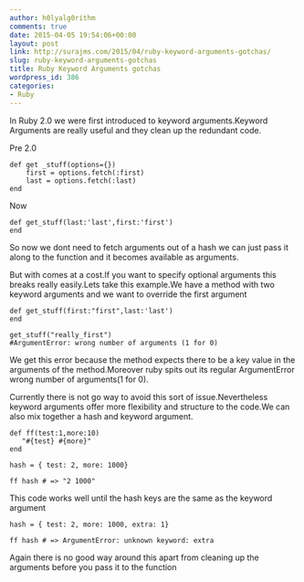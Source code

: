 ```yaml
---
author: h0lyalg0rithm
comments: true
date: 2015-04-05 19:54:06+00:00
layout: post
link: http://surajms.com/2015/04/ruby-keyword-arguments-gotchas/
slug: ruby-keyword-arguments-gotchas
title: Ruby Keyword Arguments gotchas
wordpress_id: 386
categories:
- Ruby
---
```


In Ruby 2.0 we were first introduced to keyword arguments.Keyword Arguments are really useful and they clean up the redundant code.

Pre 2.0

    
    def get _stuff(options={})
        first = options.fetch(:first)
        last = options.fetch(:last)
    end


Now

    
    def get_stuff(last:'last',first:'first')
    end


So now we dont need to fetch arguments out of a hash we can just pass it along to the function and it becomes available as arguments.

But with comes at a cost.If you want to specify optional arguments this breaks really easily.Lets take this example.We have a method with two keyword arguments and we want to override the first argument

    
    def get_stuff(first:"first",last:'last')
    end
    
    get_stuff("really_first")
    #ArgumentError: wrong number of arguments (1 for 0)


We get this error because the method expects there to be a key value in the arguments of the method.Moreover ruby spits out its regular ArgumentError wrong number of arguments(1 for 0).

Currently there is not go way to avoid this sort of issue.Nevertheless keyword arguments offer more flexibility and structure to the code.We can also mix together a hash and keyword argument.

    
    def ff(test:1,more:10)
       "#{test} #{more}"
    end
    
    hash = { test: 2, more: 1000}
    
    ff hash # => "2 1000"


This code works well until the hash keys are the same as the keyword argument

    
    hash = { test: 2, more: 1000, extra: 1}
    
    ff hash # => ArgumentError: unknown keyword: extra


Again there is no good way around this apart from cleaning up the arguments before you pass it to the function
